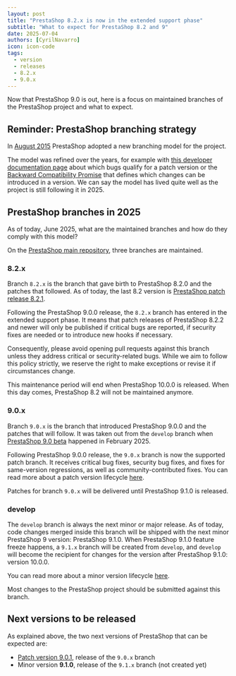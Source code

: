 ```yaml
---
layout: post
title: "PrestaShop 8.2.x is now in the extended support phase"
subtitle: "What to expect for PrestaShop 8.2 and 9"
date: 2025-07-04
authors: [CyrilNavarro]
icon: icon-code
tags:
  - version
  - releases
  - 8.2.x
  - 9.0.x
---
```


Now that PrestaShop 9.0 is out, here is a focus on maintained branches of the PrestaShop project and what to expect.

## Reminder: PrestaShop branching strategy

In [August 2015](https://build.prestashop-project.org/news/2015/introducing-new-branching-model-prestashop/) PrestaShop adopted a new branching model for the project.

The model was refined over the years, for example with [this developer documentation page](https://devdocs.prestashop-project.org/9/contribute/contribution-guidelines/supported-branches/#bug-fixes-and-patch-branches) about which bugs qualify for a patch version or the [Backward Compatibility Promise](https://github.com/PrestaShop/ADR/blob/master/0017-backward-compatibility-promise.md) that defines which changes can be introduced in a version. We can say the model has lived quite well as the project is still following it in 2025.

## PrestaShop branches in 2025

As of today, June 2025, what are the maintained branches and how do they comply with this model?

On the [PrestaShop main repository](https://github.com/prestashop/prestashop), three branches are maintained.

### 8.2.x

Branch `8.2.x` is the branch that gave birth to PrestaShop 8.2.0 and the patches that followed. As of today, the last 8.2 version is [PrestaShop patch release 8.2.1](https://github.com/PrestaShop/PrestaShop/tree/8.2.1).

Following the PrestaShop 9.0.0 release, the `8.2.x` branch has entered in the extended support phase. It means that patch releases of PrestaShop 8.2.2 and newer will only be published if critical bugs are reported, if security fixes are needed or to introduce new hooks if necessary.

Consequently, please avoid opening pull requests against this branch unless they address critical or security-related bugs. While we aim to follow this policy strictly, we reserve the right to make exceptions or revise it if circumstances change.

This maintenance period will end when PrestaShop 10.0.0 is released. When this day comes, PrestaShop 8.2 will not be maintained anymore.

### 9.0.x

Branch `9.0.x` is the branch that introduced PrestaShop 9.0.0 and the patches that will follow. It was taken out from the `develop` branch when [PrestaShop 9.0 beta](https://build.prestashop-project.org/news/2025/prestashop-9-0-beta-release/) happened in February 2025.

Following PrestaShop 9.0.0 release, the `9.0.x` branch is now the supported patch branch. It receives critical bug fixes, security bug fixes, and fixes for same-version regressions, as well as community-contributed fixes. You can read more about a patch version lifecycle [here](https://build.prestashop-project.org/news/2020/ps17-patch-release-lifecycle/).

Patches for branch `9.0.x` will be delivered until PrestaShop 9.1.0 is released.

### develop

The `develop` branch is always the next minor or major release. As of today, code changes merged inside this branch will be shipped with the next minor PrestaShop 9 version: PrestaShop 9.1.0. When PrestaShop 9.1.0 feature freeze happens, a `9.1.x` branch will be created from `develop`, and `develop` will become the recipient for changes for the version after PrestaShop 9.1.0: version 10.0.0.

You can read more about a minor version lifecycle [here](https://build.prestashop-project.org/news/2020/ps17-minor-release-lifecycle/).

Most changes to the PrestaShop project should be submitted against this branch.

## Next versions to be released

As explained above, the two next versions of PrestaShop that can be expected are:

- [Patch version 9.0.1](https://github.com/PrestaShop/PrestaShop/issues/38880), release of the `9.0.x` branch
- Minor version **9.1.0**, release of the `9.1.x` branch (not created yet)
